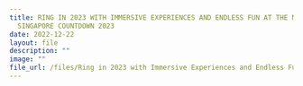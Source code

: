 ```yaml
---
title: RING IN 2023 WITH IMMERSIVE EXPERIENCES AND ENDLESS FUN AT THE MARINA BAY
  SINGAPORE COUNTDOWN 2023
date: 2022-12-22
layout: file
description: ""
image: ""
file_url: /files/Ring in 2023 with Immersive Experiences and Endless Fun.pdf
---
```

